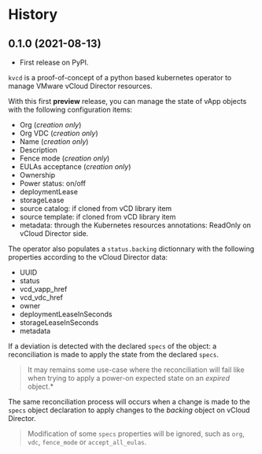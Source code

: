 # History


## 0.1.0 (2021-08-13)

* First release on PyPI.

`kvcd` is a proof-of-concept of a python based kubernetes operator to manage VMware vCloud Director resources.

With this first **preview** release, you can manage the state of vApp objects with the following configuration items:

* Org (*creation only*)
* Org VDC (*creation only*)
* Name (*creation only*)
* Description
* Fence mode (*creation only*)
* EULAs acceptance (*creation only*)
* Ownership
* Power status: on/off
* deploymentLease
* storageLease
* source catalog: if cloned from vCD library item
* source template: if cloned from vCD library item
* metadata: through the Kubernetes resources annotations: ReadOnly on vCloud Director side.

The operator also populates a `status.backing` dictionnary with the following properties according to the vCloud
Director data:

* UUID
* status
* vcd_vapp_href
* vcd_vdc_href
* owner
* deploymentLeaseInSeconds
* storageLeaseInSeconds
* metadata

If a deviation is detected with the declared `specs` of the object: a reconciliation is made to apply the state from
the declared `specs`.

> It may remains some use-case where the reconciliation will fail like when trying to apply a
power-on expected state on an *expired* object.*

The same reconciliation process will occurs when a change is made to the `specs` object declaration to apply changes
to the *backing* object on vCloud Director.

> Modification of some `specs` properties will be ignored, such as `org`, `vdc`, `fence_mode` or `accept_all_eulas`.

